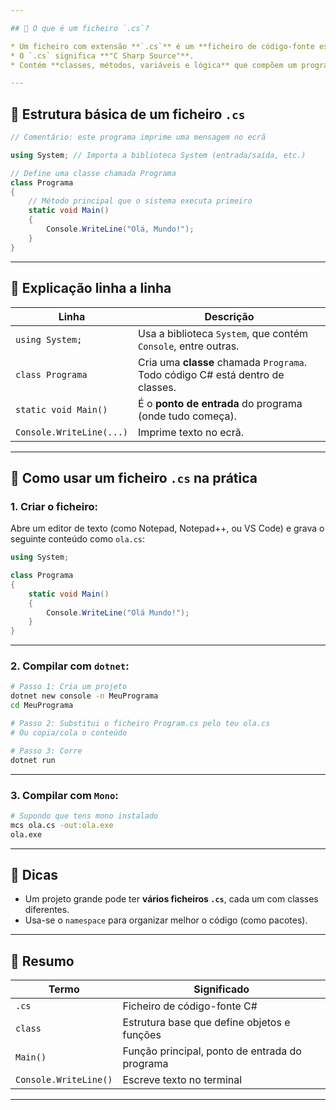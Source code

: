 ```yaml
---

## 📄 O que é um ficheiro `.cs`?

* Um ficheiro com extensão **`.cs`** é um **ficheiro de código-fonte escrito em C#** (C Sharp), uma linguagem de programação criada pela Microsoft.
* O `.cs` significa **"C Sharp Source"**.
* Contém **classes, métodos, variáveis e lógica** que compõem um programa.

---
```


## 📌 Estrutura básica de um ficheiro `.cs`

```csharp
// Comentário: este programa imprime uma mensagem no ecrã

using System; // Importa a biblioteca System (entrada/saída, etc.)

// Define uma classe chamada Programa
class Programa
{
    // Método principal que o sistema executa primeiro
    static void Main()
    {
        Console.WriteLine("Olá, Mundo!");
    }
}
```

---

## 🧱 Explicação linha a linha

| Linha                    | Descrição                                                                      |
| ------------------------ | ------------------------------------------------------------------------------ |
| `using System;`          | Usa a biblioteca `System`, que contém `Console`, entre outras.                 |
| `class Programa`         | Cria uma **classe** chamada `Programa`. Todo código C# está dentro de classes. |
| `static void Main()`     | É o **ponto de entrada** do programa (onde tudo começa).                       |
| `Console.WriteLine(...)` | Imprime texto no ecrã.                                                         |

---

## 🔧 Como usar um ficheiro `.cs` na prática

### 1. Criar o ficheiro:

Abre um editor de texto (como Notepad, Notepad++, ou VS Code) e grava o seguinte conteúdo como `ola.cs`:

```csharp
using System;

class Programa
{
    static void Main()
    {
        Console.WriteLine("Olá Mundo!");
    }
}
```

---

### 2. Compilar com `dotnet`:

```bash
# Passo 1: Cria um projeto
dotnet new console -n MeuPrograma
cd MeuPrograma

# Passo 2: Substitui o ficheiro Program.cs pelo teu ola.cs
# Ou copia/cola o conteúdo

# Passo 3: Corre
dotnet run
```

---

### 3. Compilar com `Mono`:

```bash
# Supondo que tens mono instalado
mcs ola.cs -out:ola.exe
ola.exe
```

---

## 🧠 Dicas

* Um projeto grande pode ter **vários ficheiros `.cs`**, cada um com classes diferentes.
* Usa-se o `namespace` para organizar melhor o código (como pacotes).

---

## 🎯 Resumo

| Termo                 | Significado                                    |
| --------------------- | ---------------------------------------------- |
| `.cs`                 | Ficheiro de código-fonte C#                    |
| `class`               | Estrutura base que define objetos e funções    |
| `Main()`              | Função principal, ponto de entrada do programa |
| `Console.WriteLine()` | Escreve texto no terminal                      |

---
